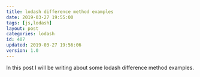 ```yaml
---
title: lodash difference method examples
date: 2019-03-27 19:55:00
tags: [js,lodash]
layout: post
categories: lodash
id: 407
updated: 2019-03-27 19:56:06
version: 1.0
---
```


In this post I will be writing about some lodash difference method examples.

<!-- more -->


